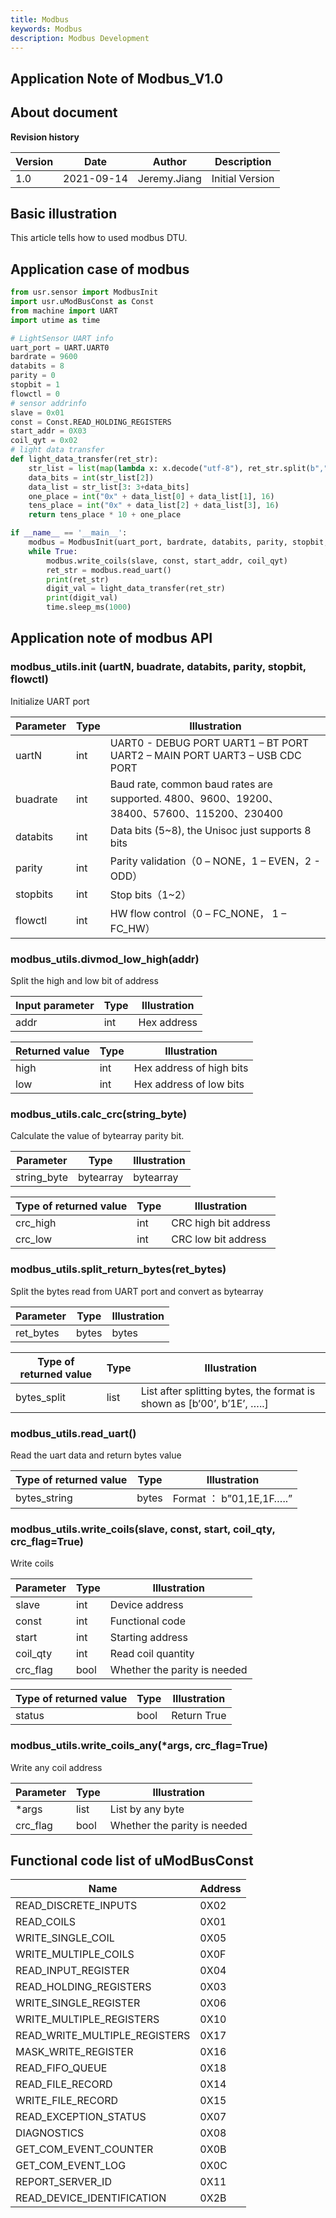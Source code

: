 ```yaml
---
title: Modbus
keywords: Modbus
description: Modbus Development
---
```


## Application Note of Modbus_V1.0



## About document

**Revision history**

| **Version** | **Date**   | Author       | **Description** |
| ----------- | ---------- | ------------ | --------------- |
| 1.0         | 2021-09-14 | Jeremy.Jiang | Initial Version |

## Basic illustration

This article tells how to used modbus DTU.

## Application case of modbus

```python
from usr.sensor import ModbusInit
import usr.uModBusConst as Const
from machine import UART
import utime as time

# LightSensor UART info
uart_port = UART.UART0
bardrate = 9600
databits = 8
parity = 0
stopbit = 1
flowctl = 0
# sensor addrinfo
slave = 0x01
const = Const.READ_HOLDING_REGISTERS
start_addr = 0X03
coil_qyt = 0x02
# light data transfer
def light_data_transfer(ret_str):
    str_list = list(map(lambda x: x.decode("utf-8"), ret_str.split(b",")))
    data_bits = int(str_list[2])
    data_list = str_list[3: 3+data_bits]
    one_place = int("0x" + data_list[0] + data_list[1], 16)
    tens_place = int("0x" + data_list[2] + data_list[3], 16)
    return tens_place * 10 + one_place

if __name__ == '__main__':
    modbus = ModbusInit(uart_port, bardrate, databits, parity, stopbit, flowctl)
    while True:
        modbus.write_coils(slave, const, start_addr, coil_qyt)
        ret_str = modbus.read_uart()
        print(ret_str)
        digit_val = light_data_transfer(ret_str)
        print(digit_val)
        time.sleep_ms(1000)
```



## Application note of modbus API

### modbus_utils.init (uartN, buadrate, databits, parity, stopbit, flowctl)

Initialize UART port

| **Parameter** | **Type** | Illustration                                                 |
| ------------- | -------- | ------------------------------------------------------------ |
| uartN         | int      | UART0 - DEBUG PORT UART1 – BT PORT UART2 – MAIN PORT UART3 – USB CDC PORT |
| buadrate      | int      | Baud rate, common baud rates are supported. 4800、9600、19200、38400、57600、115200、230400 |
| databits      | int      | Data bits (5~8), the Unisoc just supports 8 bits             |
| parity        | int      | Parity validation（0 – NONE，1 – EVEN，2 - ODD）             |
| stopbits      | int      | Stop bits（1\~2）                                            |
| flowctl       | int      | HW flow control（0 – FC_NONE， 1 – FC_HW）                   |

### modbus_utils.divmod_low_high(addr)

Split the high and low bit of address

| Input parameter | Type | Illustration |
| --------------- | ---- | ------------ |
| addr            | int  | Hex address  |

| Returned value | **Type** | **Illustration**         |
| -------------- | -------- | ------------------------ |
| high           | int      | Hex address of high bits |
| low            | int      | Hex address of low bits  |

### modbus_utils.calc_crc(string_byte)

Calculate the value of bytearray parity bit. 

| Parameter   | Type      | Illustration |
| ----------- | --------- | ------------ |
| string_byte | bytearray | bytearray    |

| **Type of returned value** | Type | Illustration         |
| -------------------------- | ---- | -------------------- |
| crc_high                   | int  | CRC high bit address |
| crc_low                    | int  | CRC low bit address  |

### modbus_utils.split_return_bytes(ret_bytes)

Split the bytes read from UART port and convert as bytearray

| **Parameter** | **Type** | **Illustration** |
| ------------- | -------- | ---------------- |
| ret_bytes     | bytes    | bytes            |

| **Type of returned value** | **Type** | **Illustration**                                             |
| -------------------------- | -------- | ------------------------------------------------------------ |
| bytes_split                | list     | List after splitting bytes, the format is shown as [b’00’, b’1E’, …..] |

### modbus_utils.read_uart()

Read the uart data and return bytes value

| **Type of returned value** | **Type** | **Illustration**         |
| -------------------------- | -------- | ------------------------ |
| bytes_string               | bytes    | Format ： b”01,1E,1F…..” |

### modbus_utils.write_coils(slave, const, start, coil_qty, crc_flag=True)

Write coils

| Parameter | **Type** | **Illustration**             |
| --------- | -------- | ---------------------------- |
| slave     | int      | Device address               |
| const     | int      | Functional code              |
| start     | int      | Starting address             |
| coil_qty  | int      | Read coil quantity           |
| crc_flag  | bool     | Whether the parity is needed |

| **Type of returned value** | Type | **Illustration** |
| -------------------------- | ---- | ---------------- |
| status                     | bool | Return True      |

### modbus_utils.write_coils_any(\*args, crc_flag=True)

 Write any coil address

| Parameter | **Type** | **Illustration**             |
| --------- | -------- | ---------------------------- |
| \*args    | list     | List by any byte             |
| crc_flag  | bool     | Whether the parity is needed |

## Functional code list of uModBusConst 

| Name                          | **Address** |
| ----------------------------- | ----------- |
| READ_DISCRETE_INPUTS          | 0X02        |
| READ_COILS                    | 0X01        |
| WRITE_SINGLE_COIL             | 0X05        |
| WRITE_MULTIPLE_COILS          | 0X0F        |
| READ_INPUT_REGISTER           | 0X04        |
| READ_HOLDING_REGISTERS        | 0X03        |
| WRITE_SINGLE_REGISTER         | 0X06        |
| WRITE_MULTIPLE_REGISTERS      | 0X10        |
| READ_WRITE_MULTIPLE_REGISTERS | 0X17        |
| MASK_WRITE_REGISTER           | 0X16        |
| READ_FIFO_QUEUE               | 0X18        |
| READ_FILE_RECORD              | 0X14        |
| WRITE_FILE_RECORD             | 0X15        |
| READ_EXCEPTION_STATUS         | 0X07        |
| DIAGNOSTICS                   | 0X08        |
| GET_COM_EVENT_COUNTER         | 0X0B        |
| GET_COM_EVENT_LOG             | 0X0C        |
| REPORT_SERVER_ID              | 0X11        |
| READ_DEVICE_IDENTIFICATION    | 0X2B        |
